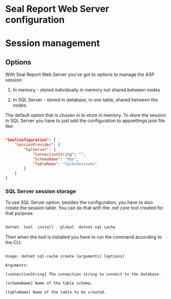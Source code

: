 
# Seal Report Web Server configuration

  

# Session management

  

## Options

  

With Seal Report Web Server you've got to options to manage the ASP session:

  

1. In memory - stored individually in memory not shared between nodes

2. In SQL Server - stored in database, in one table, shared between the nodes.

  

The default option that is chosen in to store in memory. To store the session in SQL Server you have to just add the configuration to appsettings.json file like:

  

```json

"SealConfiguration": {
    "SessionProvider": {
        "SqlServer": {
            "ConnectionString": "",
            "SchemaName": "dbo",
            "TableName": "CacheSessions"
        }
    }
}

```

  

### SQL Server session storage

  

To use SQL Server option, besides the configuration, you have to also create the session table. You can do that with the .net core tool created for that purpose:

  

```c#

dotnet  tool  install --global  dotnet-sql-cache

```

  

Then when the tool is installed you have to run the command according to the CLI:

  

``` CLI

Usage: dotnet sql-cache create [arguments] [options]
  
Arguments:

[connectionString] The connection string to connect to the database.

[schemaName] Name of the table schema.

[tableName] Name of the table to be created.

```